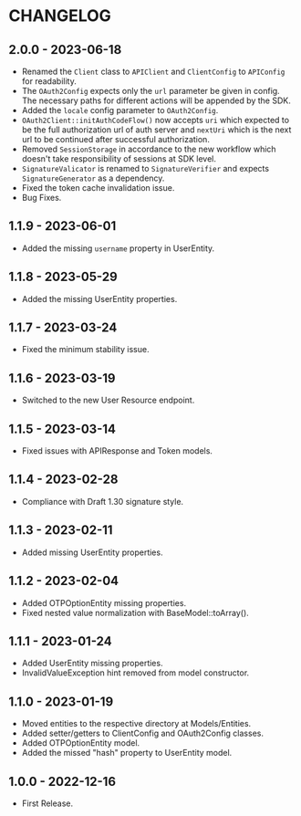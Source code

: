 # CHANGELOG

## 2.0.0 - 2023-06-18

* Renamed the `Client` class to `APIClient` and `ClientConfig` to `APIConfig` for readability. 
* The `OAuth2Config` expects only the `url` parameter be given in config.
The necessary paths for different actions will be appended by the SDK.
* Added the `locale` config parameter to `OAuth2Config`.
* `OAuth2Client::initAuthCodeFlow()` now accepts `uri` which expected to be the full authorization url of auth server 
and `nextUri` which is the next url to be continued after successful authorization.
* Removed `SessionStorage` in accordance to the new workflow which doesn't take responsibility of sessions at SDK level.
* `SignatureValicator` is renamed to `SignatureVerifier` and expects `SignatureGenerator` as a dependency.
* Fixed the token cache invalidation issue.
* Bug Fixes.

## 1.1.9 - 2023-06-01

* Added the missing `username` property in UserEntity.

## 1.1.8 - 2023-05-29

* Added the missing UserEntity properties.

## 1.1.7 - 2023-03-24

* Fixed the minimum stability issue.

## 1.1.6 - 2023-03-19

* Switched to the new User Resource endpoint.

## 1.1.5 - 2023-03-14

* Fixed issues with APIResponse and Token models.

## 1.1.4 - 2023-02-28

* Compliance with Draft 1.30 signature style.

## 1.1.3 - 2023-02-11

* Added missing UserEntity properties.

## 1.1.2 - 2023-02-04

* Added OTPOptionEntity missing properties.
* Fixed nested value normalization with BaseModel::toArray().

## 1.1.1 - 2023-01-24

* Added UserEntity missing properties.
* InvalidValueException hint removed from model constructor.

## 1.1.0 - 2023-01-19

* Moved entities to the respective directory at Models/Entities.
* Added setter/getters to ClientConfig and OAuth2Config classes.
* Added OTPOptionEntity model.
* Added the missed "hash" property to UserEntity model.

## 1.0.0 - 2022-12-16

* First Release.
